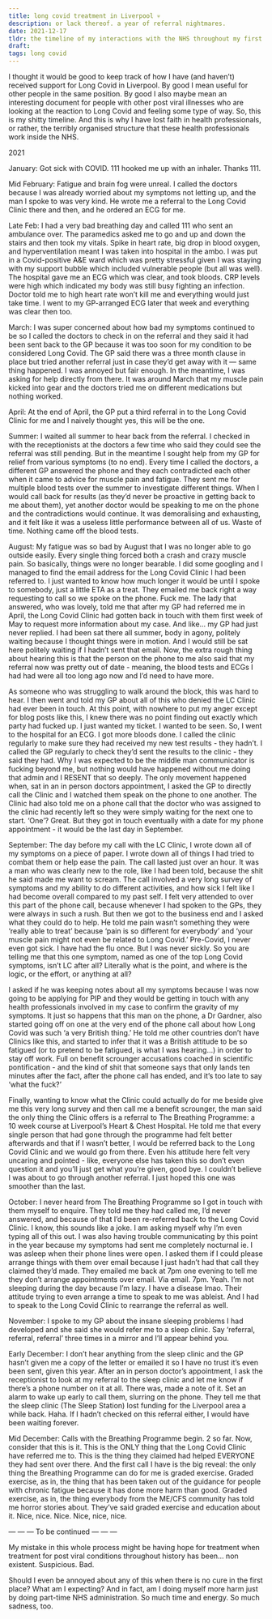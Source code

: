 ```yaml
---
title: long covid treatment in Liverpool 💀
description: or lack thereof. a year of referral nightmares. 
date: 2021-12-17
tldr: the timeline of my interactions with the NHS throughout my first year of long covid
draft: 
tags: long covid
---
```



I thought it would be good to keep track of how I have (and haven’t) received support for Long Covid in Liverpool. By good I mean useful for other people in the same position. By good I also maybe mean an interesting document for people with other post viral illnesses who are looking at the reaction to Long Covid and feeling some type of way. So, this is my shitty timeline. And this is why I have lost faith in health professionals, or rather, the terribly organised structure that these health professionals work inside the NHS.

2021

January: Got sick with COVID. 111 hooked me up with an inhaler. Thanks 111.

Mid February: Fatigue and brain fog were unreal. I called the doctors because I was already worried about my symptoms not letting up, and the man I spoke to was very kind. He wrote me a referral to the Long Covid Clinic there and then, and he ordered an ECG for me.

Late Feb: I had a very bad breathing day and called 111 who sent an ambulance over. The paramedics asked me to go and up and down the stairs and then took my vitals. Spike in heart rate, big drop in blood oxygen, and hyperventilation meant I was taken into hospital in the ambo. I was put in a Covid-positive A&E ward which was pretty stressful given I was staying with my support bubble which included vulnerable people (but all was well). The hospital gave me an ECG which was clear, and took bloods. CRP levels were high which indicated my body was still busy fighting an infection. Doctor told me to high heart rate won’t kill me and everything would just take time. I went to my GP-arranged ECG later that week and everything was clear then too.

March: I was super concerned about how bad my symptoms continued to be so I called the doctors to check in on the referral and they said it had been sent back to the GP because it was too soon for my condition to be considered Long Covid. The GP said there was a three month clause in place but tried another referral just in case they’d get away with it — same thing happened. I was annoyed but fair enough. In the meantime, I was asking for help directly from there. It was around March that my muscle pain kicked into gear and the doctors tried me on different medications but nothing worked.  

April: At the end of April, the GP put a third referral in to the Long Covid Clinic for me and I naively thought yes, this will be the one. 

Summer: I waited all summer to hear back from the referral. I checked in with the receptionists at the doctors a few time who said they could see the referral was still pending. But in the meantime I sought help from my GP for relief from various symptoms (to no end). Every time I called the doctors, a different GP answered the phone and they each contradicted each other when it came to advice for muscle pain and fatigue. They sent me for multiple blood tests over the summer to investigate different things. When I would call back for results (as they’d never be proactive in getting back to me about them), yet another doctor would be speaking to me on the phone and the contradictions would continue. It was demoralising and exhausting, and it felt like it was a useless little performance between all of us. Waste of time. Nothing came off the blood tests. 

August: My fatigue was so bad by August that I was no longer able to go outside easily. Every single thing forced both a crash and crazy muscle pain. So basically, things were no longer bearable. I did some googling and I managed to find the email address for the Long Covid Clinic I had been referred to. I just wanted to know how much longer it would be until I spoke to somebody, just a little ETA as a treat. They emailed me back right a way requesting to call so we spoke on the phone. Fuck me. The lady that answered, who was lovely, told me that after my GP had referred me in April, the Long Covid Clinic had gotten back in touch with them first week of May to request more information about my case. And like… my GP had just never replied. I had been sat there all summer, body in agony, politely waiting because I thought things were in motion. And I would still be sat here politely waiting if I hadn’t sent that email. Now, the extra rough thing about hearing this is that the person on the phone to me also said that my referral now was pretty out of date - meaning, the blood tests and ECGs I had had were all too long ago now and I’d need to have more.

As someone who was struggling to walk around the block, this was hard to hear. I then went and told my GP about all of this who denied the LC Clinic had ever been in touch. At this point, with nowhere to put my anger except for blog posts like this, I knew there was no point finding out exactly which party had fucked up. I just wanted my ticket. I wanted to be seen. So, I went to the hospital for an ECG. I got more bloods done. I called the clinic regularly to make sure they had received my new test results - they hadn’t. I called the GP regularly to check they’d sent the results to the clinic - they said they had. Why I was expected to be the middle man communicator is fucking beyond me, but nothing would have happened without me doing that admin and I RESENT that so deeply. The only movement happened when, sat in an in person doctors appointment, I asked the GP to directly call the Clinic and I watched them speak on the phone to one another. The Clinic had also told me on a phone call that the doctor who was assigned to the clinic had recently left so they were simply waiting for the next one to start. ‘One’? Great. But they got in touch eventually with a date for my phone appointment - it would be the last day in September. 

September: The day before my call with the LC Clinic, I wrote down all of my symptoms on a piece of paper. I wrote down all of things I had tried to combat them or help ease the pain. The call lasted just over an hour. It was a man who was clearly new to the role, like I had been told, because the shit he said made me want to scream. The call involved a very long survey of symptoms and my ability to do different activities, and how sick I felt like I had become overall compared to my past self. I felt very attended to over this part of the phone call, because whenever I had spoken to the GPs, they were always in such a rush. But then we got to the business end and I asked what they could do to help. He told me pain wasn’t something they were ‘really able to treat’ because ‘pain is so different for everybody’ and ‘your muscle pain might not even be related to Long Covid.’ Pre-Covid, I never even got sick. I have had the flu once. But I was never sickly. So you are telling me that this one symptom, named as one of the top Long Covid symptoms, isn’t LC after all? Literally what is the point, and where is the logic, or the effort, or anything at all? 

I asked if he was keeping notes about all my symptoms because I was now going to be applying for PIP and they would be getting in touch with any health professionals involved in my case to confirm the gravity of my symptoms. It just so happens that this man on the phone, a Dr Gardner, also started going off on one at the very end of the phone call about how Long Covid was such ‘a very British thing.’ He told me other countries don’t have Clinics like this, and started to infer that it was a British attitude to be so fatigued (or to pretend to be fatigued, is what I was hearing…) in order to stay off work. Full on benefit scrounger accusations coached in scientific pontification - and the kind of shit that someone says that only lands ten minutes after the fact, after the phone call has ended, and it’s too late to say ‘what the fuck?’ 

Finally, wanting to know what the Clinic could actually do for me beside give me this very long survey and then call me a benefit scrounger, the man said the only thing the Clinic offers is a referral to The Breathing Programme: a 10 week course at Liverpool’s Heart & Chest Hospital. He told me that every single person that had gone through the programme had felt better afterwards and that if I wasn’t better, I would be referred back to the Long Covid Clinic and we would go from there. Even his attitude here felt very uncaring and pointed - like, everyone else has taken this so don’t even question it and you’ll just get what you’re given, good bye. I couldn’t believe I was about to go through another referral. I just hoped this one was smoother than the last.

October: I never heard from The Breathing Programme so I got in touch with them myself to enquire. They told me they had called me, I’d never answered, and because of that I’d been re-referred back to the Long Covid Clinic. I know, this sounds like a joke. I am asking myself why I’m even typing all of this out. I was also having trouble communicating by this point in the year because my symptoms had sent me completely nocturnal ie. I was asleep when their phone lines were open. I asked them if I could please arrange things with them over email because I just hadn’t had that call they claimed they’d made. They emailed me back at 7pm one evening to tell me they don’t arrange appointments over email. Via email. 7pm. Yeah. I’m not sleeping during the day because I’m lazy. I have a disease lmao. Their attitude trying to even arrange a time to speak to me was ableist. And I had to speak to the Long Covid Clinic to rearrange the referral as well. 

November: I spoke to my GP about the insane sleeping problems I had developed and she said she would refer me to a sleep clinic. Say ‘referral, referral, referral’ three times in a mirror and I’ll appear behind you. 

Early December: I don’t hear anything from the sleep clinic and the GP hasn’t given me a copy of the letter or emailed it so I have no trust it’s even been sent, given this year. After an in person doctor’s appointment, I ask the receptionist to look at my referral to the sleep clinic and let me know if there’s a phone number on it at all. There was, made a note of it. Set an alarm to wake up early to call them, slurring on the phone. They tell me that the sleep clinic (The Sleep Station) lost funding for the Liverpool area a while back. Haha. If I hadn’t checked on this referral either, I would have been waiting forever. 

Mid December: Calls with the Breathing Programme begin. 2 so far. Now, consider that this is it. This is the ONLY thing that the Long Covid Clinic have referred me to. This is the thing they claimed had helped EVERYONE they had sent over there. And the first call I have is the big reveal: the only thing the Breathing Programme can do for me is graded exercise. Graded exercise, as in, the thing that has been taken out of the guidance for people with chronic fatigue because it has done more harm than good. Graded exercise, as in, the thing everybody from the ME/CFS community has told me horror stories about. They’ve said graded exercise and education about it. Nice, nice. Nice. Nice, nice, nice. 

— — — To be continued — — —  

My mistake in this whole process might be having hope for treatment when treatment for post viral conditions throughout history has been… non existent. Suspicious. Bad.

Should I even be annoyed about any of this when there is no cure in the first place? What am I expecting? And in fact, am I doing myself more harm just by doing part-time NHS administration. So much time and energy. So much sadness, too. 
 
